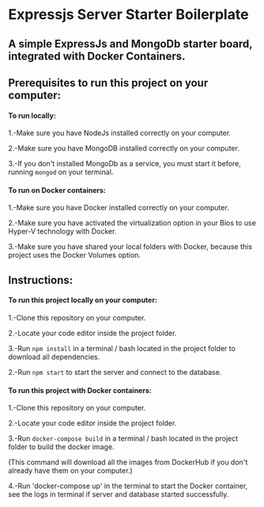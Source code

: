 # Expressjs Server Starter Boilerplate
## A simple ExpressJs and MongoDb starter board, integrated with Docker Containers.

## Prerequisites to run this project on your computer:
#### To run locally:
1.-Make sure you have NodeJs installed correctly on your computer.

2.-Make sure you have MongoDB installed correctly on your computer.

3.-If you don't installed MongoDb as a service, you must start it before, running `mongod` on your terminal.


#### To run on Docker containers:
1.-Make sure you have Docker installed correctly on your computer.

2.-Make sure you have activated the virtualization option in your Bios to use Hyper-V technology with Docker.

3.-Make sure you have shared your local folders with Docker, because this project uses the Docker Volumes option.



## Instructions:
#### To run this project locally on your computer:
1.-Clone this repository on your computer.

2.-Locate your code editor inside the project folder.

3.-Run `npm install` in a terminal / bash located in the project folder to download all dependencies.

2.-Run `npm start` to start the server and connect to the database.



#### To run this project with Docker containers:
1.-Clone this repository on your computer.

2.-Locate your code editor inside the project folder.

3.-Run `docker-compose build` in a terminal / bash located in the project folder to build the docker image.

(This command will download all the images from DockerHub if you don't already have them on your computer.)

4.-Run 'docker-compose up' in the terminal to start the Docker container, see the logs in terminal if server and database started successfully.

